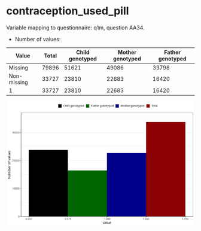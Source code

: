 # contraception_used_pill
Variable mapping to questionnaire: q1m, question AA34.
- Number of values:

| Value | Total | Child genotyped | Mother genotyped | Father genotyped |
| ----- | ----- | --------------- | ---------------- | ---------------- |
| Missing | 79896 | 51621 | 49086 | 33798 |
| Non-missing | 33727 | 23810 | 22683 | 16420 |
| 1 | 33727 | 23810 | 22683 | 16420 |



![](contraception_used_pill_n.png)



